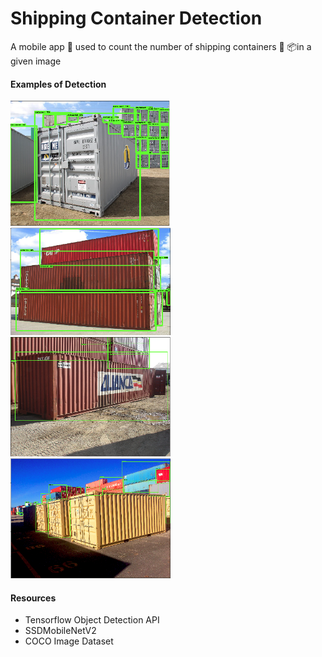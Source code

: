 # Shipping Container Detection
A mobile app 📱 used to count the number of shipping containers 🚢 📦in a given image

#### Examples of Detection

<img src="https://github.com/dhasl002/shipping_container_detection/blob/master/Resources/Example%20Detections/Detection1.png" width="256">

<img src="https://github.com/dhasl002/shipping_container_detection/blob/master/Resources/Example%20Detections/Detection2.png" width="256">

<img src="https://github.com/dhasl002/shipping_container_detection/blob/master/Resources/Example%20Detections/Detection3.png" width="256">

<img src="https://github.com/dhasl002/shipping_container_detection/blob/master/Resources/Example%20Detections/Detection4.png" width="256">

#### Resources
* Tensorflow Object Detection API
* SSDMobileNetV2
* COCO Image Dataset
